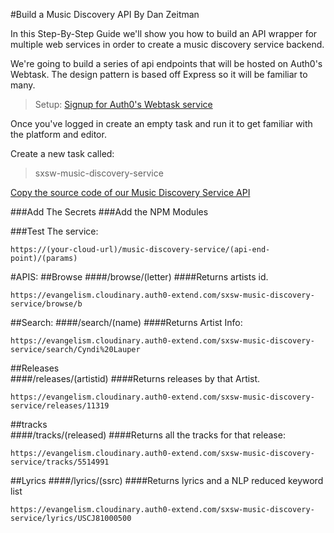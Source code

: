 #Build a Music Discovery API
By Dan Zeitman

In this Step-By-Step Guide we'll show you how to build an API wrapper for multiple web services in order to create a music discovery service backend.

We're going to build a series of api endpoints that will be hosted on Auth0's Webtask.  The design pattern is based off Express so it will be familiar to many.


> Setup:  [Signup for Auth0's Webtask service](https://webtask.io/make)

Once you've logged in create an empty task and run it to get familiar with the  platform and editor.

Create a new task called: 
> sxsw-music-discovery-service


[Copy the source code of our Music Discovery Service API](https://github.com/cloudinary-developers/sxsw-hackathon/blob/master/sxsw-music-discovery-service.js)

###Add The Secrets
###Add the NPM Modules

###Test The service:
```code
https://(your-cloud-url)/music-discovery-service/(api-end-point)/(params)
```

#APIS:
##Browse 
####/browse/(letter)
####Returns artists id.
```code
https://evangelism.cloudinary.auth0-extend.com/sxsw-music-discovery-service/browse/b
```



##Search:
####/search/(name)
####Returns Artist Info:
```code
https://evangelism.cloudinary.auth0-extend.com/sxsw-music-discovery-service/search/Cyndi%20Lauper
```



##Releases  
####/releases/(artistid)
####Returns  releases by that Artist.
```code
https://evangelism.cloudinary.auth0-extend.com/sxsw-music-discovery-service/releases/11319
```


##tracks   
####/tracks/(released)
####Returns all the tracks for that release:
```code
https://evangelism.cloudinary.auth0-extend.com/sxsw-music-discovery-service/tracks/5514991
```



##Lyrics 
####/lyrics/(ssrc)
####Returns lyrics and a NLP reduced keyword list
```code
https://evangelism.cloudinary.auth0-extend.com/sxsw-music-discovery-service/lyrics/USCJ81000500
```




